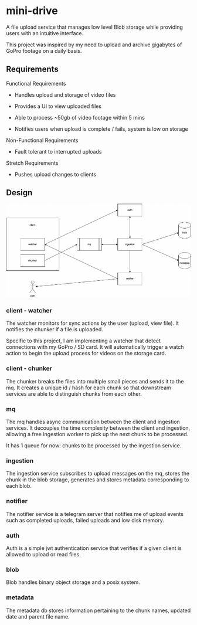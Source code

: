 # mini-drive

A file upload service that manages low level Blob storage while providing users with an intuitive interface.

This project was inspired by my need to upload and archive gigabytes of GoPro footage on a daily basis.

## Requirements

Functional Requirements

- Handles upload and storage of video files

- Provides a UI to view uploaded files

- Able to process ~50gb of video footage within 5 mins

- Notifies users when upload is complete / fails, system is low on storage

Non-Functional Requirements

- Fault tolerant to interrupted uploads

Stretch Requirements

- Pushes upload changes to clients

## Design

![Design Overview](./docs/mini-drive-1.drawio.png)

### client - watcher

The watcher monitors for sync actions by the user (upload, view file). It notifies the chunker if a file is uploaded.

Specific to this project, I am implementing a watcher that detect connections with my GoPro / SD card. It will automatically trigger a watch action to begin the upload process for videos on the storage card.

### client - chunker

The chunker breaks the files into multiple small pieces and sends it to the mq. It creates a unique id / hash for each chunk so that downstream services are able to distinguish chunks from each other.

### mq

The mq handles async communication between the client and ingestion services. It decouples the time complexity between the client and ingestion, allowing a free ingestion worker to pick up the next chunk to be processed.

It has 1 queue for now: chunks to be processed by the ingestion service.

### ingestion

The ingestion service subscribes to upload messages on the mq, stores the chunk in the blob storage, generates and stores metadata corresponding to each blob.

### notifier

The notifier service is a telegram server that notifies me of upload events such as completed uploads, failed uploads and low disk memory.

### auth

Auth is a simple jwt authentication service that verifies if a given client is allowed to upload or read files.

### blob

Blob handles binary object storage and a posix system.

### metadata

The metadata db stores information pertaining to the chunk names, updated date and parent file name.

